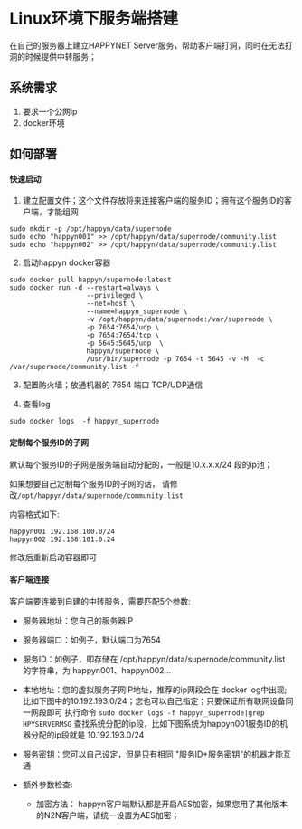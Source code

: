 # Linux环境下服务端搭建

在自己的服务器上建立HAPPYNET Server服务，帮助客户端打洞，同时在无法打洞的时候提供中转服务；

## 系统需求

1. 要求一个公网ip
2. docker环境

## 如何部署

#### 快速启动

1. 建立配置文件；这个文件存放将来连接客户端的服务ID；拥有这个服务ID的客户端，才能组网

```
sudo mkdir -p /opt/happyn/data/supernode
sudo echo "happyn001" >> /opt/happyn/data/supernode/community.list
sudo echo "happyn002" >> /opt/happyn/data/supernode/community.list
```

2. 启动happyn docker容器

```
sudo docker pull happyn/supernode:latest
sudo docker run -d --restart=always \
                   --privileged \
                   --net=host \
                   --name=happyn_supernode \
                   -v /opt/happyn/data/supernode:/var/supernode \
                   -p 7654:7654/udp \
                   -p 7654:7654/tcp \
                   -p 5645:5645/udp  \
                   happyn/supernode \
                   /usr/bin/supernode -p 7654 -t 5645 -v -M  -c /var/supernode/community.list -f
```
3. 配置防火墙；放通机器的 7654 端口 TCP/UDP通信

4. 查看log
```
sudo docker logs  -f happyn_supernode
```

#### 定制每个服务ID的子网

默认每个服务ID的子网是服务端自动分配的，一般是10.x.x.x/24 段的ip池；

如果想要自己定制每个服务ID的子网的话， 请修改`/opt/happyn/data/supernode/community.list`

内容格式如下:

```
happyn001 192.168.100.0/24
happyn002 192.168.101.0.24
```

修改后重新启动容器即可

#### 客户端连接

客户端要连接到自建的中转服务，需要匹配5个参数:

- 服务器地址：您自己的服务器IP
- 服务器端口：如例子，默认端口为7654
- 服务ID：如例子，即存储在 /opt/happyn/data/supernode/community.list 的字符串，为 happyn001、happyn002...
- 本地地址：您的虚拟服务子网IP地址，推荐的ip网段会在 docker log中出现; 比如下图中的10.192.193.0/24；您也可以自己指定；只要保证所有联网设备同一网段即可
  执行命令  `sudo docker logs -f happyn_supernode|grep HPYSERVERMSG` 查找系统分配的ip段，比如下图系统为happyn001服务ID的机器分配的ip段就是 10.192.193.0/24
- 服务密钥：您可以自己设定，但是只有相同 "服务ID+服务密钥"的机器才能互通

- 额外参数检查:
  - 加密方法： happyn客户端默认都是开启AES加密，如果您用了其他版本的N2N客户端，请统一设置为AES加密；
